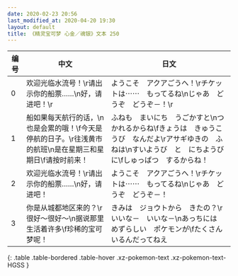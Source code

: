 ```yaml
---
date: 2020-02-23 20:56
last_modified_at: 2020-04-20 19:30
layout: default
title: 《精灵宝可梦 心金／魂银》文本 250
---
```

| 编号 | 中文 | 日文 |
| ---- | ---- | ---- |
| 0 | 欢迎光临水流号！\r请出示你的船票……\n好，请进吧！\r | ようこそ　アクアごうへ！\rチケットは⋯⋯　もってるね\nじゃあ　どうぞ　どうぞ－！\r |
| 1 | 船如果每天航行的话，\n也是会累的哦！\f今天是停航的日子。\r往浅黄市的航班\n是在星期三和星期日\f请按时前来！ | ふねも　まいにち　うごかすと\nつかれるからね\fきょうは　きゅうこうび　なんだよ\rアサギゆきの　ふねは\nすいようび　と　にちようび　に\fしゅっぱつ　するからね！ |
| 2 | 欢迎光临水流号！\r请出示你的船票……\n好，请进吧！ | ようこそ　アクアごうへ！\rチケットは⋯⋯　もってるね\nじゃあ　どうぞ　どうぞ－！ |
| 3 | 你是从城都地区来的？\r很好～很好～\n据说那里生活着许多\f珍稀的宝可梦呢！ | きみは　ジョウトから　きたの？\rいいな－　いいな－\nあっちには　めずらしい　ポケモンが\fたくさん　いるんだってねえ |
{: .table .table-bordered .table-hover .xz-pokemon-text .xz-pokemon-text-HGSS }